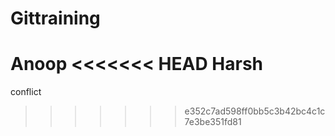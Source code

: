 # Gittraining
Anoop
<<<<<<< HEAD
Harsh
=======
conflict
>>>>>>> e352c7ad598ff0bb5c3b42bc4c1c7e3be351fd81
